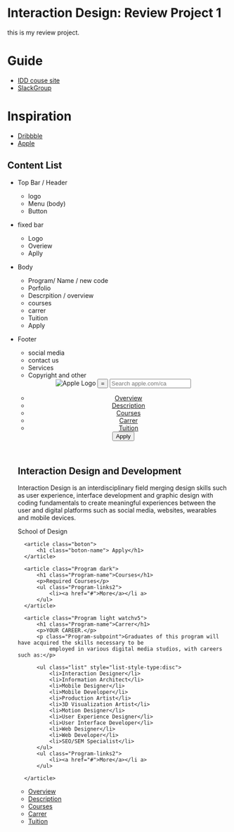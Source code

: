 # Interaction Design: Review Project 1

this is my review project.

# Guide

- [IDD couse site](https://www.notion.so/Review-Project-Interaction-Design-Website-8e081ae0dceb4aa08387fdb459a959d7)
- [SlackGroup](https://app.slack.com/client/TH7D2QP53/CND2B7YP6/user_profile/UND2S52CC)

# Inspiration

- [Dribbble](https://dribbble.com/)
- [Apple](https://apple.ca/)

## Content List
- Top Bar / Header
    - logo
    - Menu (body)
    - Button
- fixed bar
    - Logo
    - Overiew
    - Aplly
- Body
    - Program/ Name / new code
    - Porfolio
    - Descrpition / overview
    - courses
    - carrer 
    - Tuition
    - Apply
- Footer
    - social media
    - contact us
    - Services
    - Copyright and other
    


	<header class="actions">
			<nav class="barra">
			  <img src="img/logo.svg" alt="Apple Logo" class="logo">
			  <button class="igual">=</button>
			  <input type="search" name="search" class="toggle srch" placeholder="Search apple.com/ca">
			  <ul class="toggle menu">
				<li><a href="#">Overview</a></li>
				<li><a href="#">Description</a></li>
				<li><a href="#">Courses</a></li>
				<li><a href="#">Carrer</a></li>
				<li><a href="#">Tuition</a></li>
			  </ul>
			  <button class="cart"> Apply </button>
			</nav>
		  </header>

	<!----- OVERVIEW ----->

	<main class="actions">
		<article class="Program slider light">
			<h1 class="Program-name">Interaction Design and Development</h1>
			<p>Interaction Design is an interdisciplinary field merging design skills such as user experience, interface
				development and graphic design with coding fundamentals to create meaningful experiences between the
				user and digital platforms such as social media, websites, wearables and mobile devices.</p>
			<p class="Program-subpoint">School of Design</p>
		</article>

		<article class="boton">
			<h1 class="boton-name"> Apply</h1>
		</article>

		<article class="Program dark">
			<h1 class="Program-name">Courses</h1>
			<p>Required Courses</p>
			<ul class="Program-links2">
				<li><a href="#">More</a></li a>
			</ul>
		</article>

		<article class="Program light watchv5">
			<h1 class="Program-name">Carrer</h1>
			<p>YOUR CAREER.</p>
			<p class="Program-subpoint">Graduates of this program will have acquired the skills necessary to be
				employed in various digital media studios, with careers such as:</p>

			<ul class="list" style="list-style-type:disc">
				<li>Interaction Designer</li>
				<li>Information Architect</li>
				<li>Mobile Designer</li>
				<li>Mobile Developer</li>
				<li>Production Artist</li>
				<li>3D Visualization Artist</li>
				<li>Motion Designer</li>
				<li>User Experience Designer</li>
				<li>User Interface Developer</li>
				<li>Web Designer</li>
				<li>Web Developer</li>
				<li>SEO/SEM Specialist</li>
			</ul>
			<ul class="Program-links2">
				<li><a href="#">More</a></li a>
			</ul>

		</article>


	</main>
	<Footer>
		<div Class="program footer dark">
			<ul>
				<li><a href="#overview">Overview</a></li>
				<li><a href="#overview">Description</a></li>
				<li><a href="#overview">Courses</a></li>
				<li><a href="#overview">Carrer</a></li>
				<li><a href="#overview">Tuition</a></li>
			</ul>
		</div>

	</Footer>
</body>

</html>